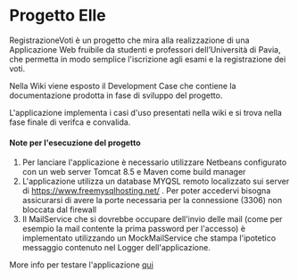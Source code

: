 # Progetto Elle

RegistrazioneVoti è un progetto che mira alla realizzazione di una Applicazione Web fruibile da studenti e professori dell’Università di Pavia, che permetta in modo semplice l'iscrizione agli esami e la registrazione dei voti. 

Nella Wiki viene esposto il Development Case che contiene la documentazione prodotta in fase di sviluppo del progetto.

L'applicazione implementa i casi d'uso presentati nella wiki e si trova nella fase finale di verifca e convalida.

#### Note per l'esecuzione del progetto

1. Per lanciare l'applicazione è necessario utilizzare Netbeans configurato con un web server Tomcat 8.5 e Maven come build manager
2. L'applicazione utilizza un database MYQSL remoto localizzato sui server di https://www.freemysqlhosting.net/ . Per poter accedervi bisogna assicurarsi di avere la porte necessaria per la connessione (3306) non bloccata dal firewall
3. Il MailService che si dovrebbe occupare dell'invio delle mail (come per esempio la mail contente la prima password per l'accesso) è implementato utilizzando un MockMailService che stampa l'ipotetico messaggio contenuto nel Logger dell'applicazione. 

More info per testare l'applicazione [qui](https://github.com/claudio-unipv/Progetto-L/wiki/Testing)
